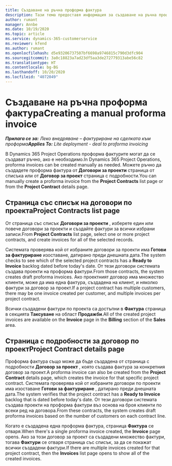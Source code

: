 ```yaml
---
title: Създаване на ръчна проформа фактура
description: Тази тема предоставя информация за създаване на ръчна проформа фактура в Project Operations.
author: rumant
manager: Annbe
ms.date: 10/19/2020
ms.topic: article
ms.service: dynamics-365-customerservice
ms.reviewer: kfend
ms.author: rumant
ms.openlocfilehash: d5e93206737507bf6698a9746815c790d3dfc904
ms.sourcegitcommit: 3a0c18823a7ad23df5aa3de272779313abe56c82
ms.translationtype: HT
ms.contentlocale: bg-BG
ms.lasthandoff: 10/20/2020
ms.locfileid: "4072049"
---
```

# <a name="creating-a-manual-proforma-invoice"></a><span data-ttu-id="82217-103">Създаване на ръчна проформа фактура</span><span class="sxs-lookup"><span data-stu-id="82217-103">Creating a manual proforma invoice</span></span>

<span data-ttu-id="82217-104">_**Прилага се за:** Леко внедряване – фактуриране на сделката към проформа_</span><span class="sxs-lookup"><span data-stu-id="82217-104">_**Applies To:** Lite deployment - deal to proforma invoicing_</span></span>

<span data-ttu-id="82217-105">В Dynamics 365 Project Operations проформа фактурите могат да се създават ръчно, ако е необходимо.</span><span class="sxs-lookup"><span data-stu-id="82217-105">In Dynamics 365 Project Operations, proforma invoices can be created manually as needed.</span></span> <span data-ttu-id="82217-106">Можете ръчно да създадете проформа фактура от **Договори за проекти** страница от списъка или от **Договор за проект** страница с подробности.</span><span class="sxs-lookup"><span data-stu-id="82217-106">You can manually create a proforma invoice from the **Project Contracts** list page or from the **Project Contract** details page.</span></span>

##  <a name="project-contracts-list-page"></a><span data-ttu-id="82217-107">Страница със списък на договори по проекта</span><span class="sxs-lookup"><span data-stu-id="82217-107">Project Contracts list page</span></span>

<span data-ttu-id="82217-108">От страница със списък **Договори за проекти** , изберете един или повече договори за проекти и създайте фактури за всички избрани записи.</span><span class="sxs-lookup"><span data-stu-id="82217-108">From **Project Contracts** list page, select one or more project contracts, and create invoices for all of the selected records.</span></span>

<span data-ttu-id="82217-109">Системата проверява кой от избраните договори за проекти има **Готови за фактуриране** изоставане, датирано преди днешната дата.</span><span class="sxs-lookup"><span data-stu-id="82217-109">The system checks to see which of the selected project contracts has a **Ready to Invoice** backlog  dated before today's date.</span></span> <span data-ttu-id="82217-110">От тези договори системата създава проекти на проформа фактури.</span><span class="sxs-lookup"><span data-stu-id="82217-110">From those contracts, the system creates draft proforma invoices.</span></span> <span data-ttu-id="82217-111">Ако проектният договор има множество клиенти, може да има една фактура, създадена на клиент, и няколко фактури за договор за проект.</span><span class="sxs-lookup"><span data-stu-id="82217-111">If a project contract has multiple customers, there may be one invoice created per customer, and multiple invoices per project contract.</span></span>

<span data-ttu-id="82217-112">Всички създадени фактури по проекта са достъпни в **Фактура** страница в секцията **Таксуване** на област **Продажби**.</span><span class="sxs-lookup"><span data-stu-id="82217-112">All of the created project invoices are available on the **Invoice** page in the **Billing** section of the **Sales** area.</span></span>

## <a name="project-contract-details-page"></a><span data-ttu-id="82217-113">Страница с подробности за договор по проект</span><span class="sxs-lookup"><span data-stu-id="82217-113">Project Contract details page</span></span>

<span data-ttu-id="82217-114">Проформа фактура също може да бъде създадена от страница с подробности **Договор за проект** , която създава фактура за конкретния договор за проект.</span><span class="sxs-lookup"><span data-stu-id="82217-114">A proforma invoice can also be created from the **Project Contract** details page, which creates the invoice for that specific project contract.</span></span> <span data-ttu-id="82217-115">Системата проверява кой от избраните договори по проекти има изоставане **Готови за фактуриране** , датирано преди днешната дата.</span><span class="sxs-lookup"><span data-stu-id="82217-115">The system verifies that the project contract has a **Ready to Invoice** backlog that is dated before today's date.</span></span> <span data-ttu-id="82217-116">От тези договори системата създава проекти на проформа фактури въз основа на броя клиенти по всеки ред на договора.</span><span class="sxs-lookup"><span data-stu-id="82217-116">From these contracts, the system creates draft proforma invoices based on the number of customers on each contract line.</span></span>

<span data-ttu-id="82217-117">Когато е създадена една проформа фактура, страница **Фактура** се отваря.</span><span class="sxs-lookup"><span data-stu-id="82217-117">When there's a single proforma invoice created, the **Invoice** page opens.</span></span> <span data-ttu-id="82217-118">Ако за този договор за проект са създадени множество фактури, тогава **Фактури** се отваря страница със списък, за да се покажат всички създадени фактури.</span><span class="sxs-lookup"><span data-stu-id="82217-118">If there are multiple invoices created for that project contract, then the **Invoices** list page opens to show all of the created invoices.</span></span>
